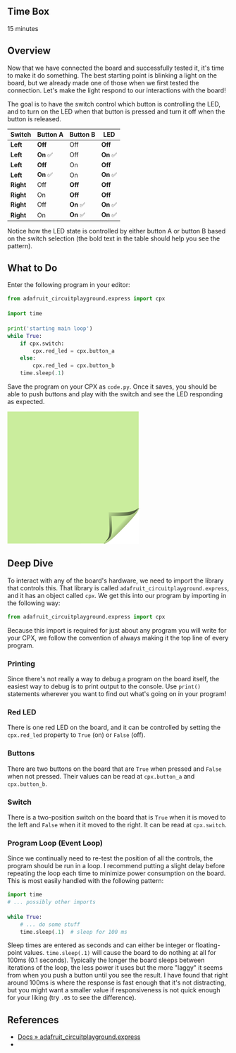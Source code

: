 <!-- begin auto-generated title section -->
<!-- end auto-generated section -->


## Time Box

15 minutes


## Overview

Now that we have connected the board and successfully tested it, it's time to make it do something. The best starting point is blinking a light on the board, but we already made one of those when we first tested the connection. Let's make the light respond to our interactions with the board!

The goal is to have the switch control which button is controlling the LED, and to turn on the LED when that button is pressed and turn it off when the button is released.

| Switch | Button A | Button B | LED |
|---|---|---|---|
| **Left** | **Off** | Off | **Off** |
| **Left** | **On** ✅ | Off | **On** ✅ |
| **Left** | **Off** | On | **Off** |
| **Left** | **On** ✅ | On | **On** ✅ |
| **Right** | Off | **Off** | **Off** |
| **Right** | On | **Off** | **Off** |
| **Right** | Off | **On** ✅ | **On** ✅ |
| **Right** | On | **On** ✅ | **On** ✅ |

Notice how the LED state is controlled by either button A or button B based on the switch selection (the bold text in the table should help you see the pattern).


## What to Do

Enter the following program in your editor:

```python
from adafruit_circuitplayground.express import cpx

import time

print('starting main loop')
while True:
    if cpx.switch:
        cpx.red_led = cpx.button_a
    else:
        cpx.red_led = cpx.button_b
    time.sleep(.1)
```

Save the program on your CPX as `code.py`. Once it saves, you should be able to push buttons and play with the switch and see the LED responding as expected.

![green sticky note](images/sticky-note-green.png)


## Deep Dive

To interact with any of the board's hardware, we need to import the library that controls this. That library is called `adafruit_circuitplayground.express`, and it has an object called `cpx`. We get this into our program by importing in the following way:

```python
from adafruit_circuitplayground.express import cpx
```

Because this import is required for just about any program you will write for your CPX, we follow the convention of always making it the top line of every program.


### Printing

Since there's not really a way to debug a program on the board itself, the easiest way to debug is to print output to the console. Use `print()` statements wherever you want to find out what's going on in your program!


### Red LED

There is one red LED on the board, and it can be controlled by setting the `cpx.red_led` property to `True` (on) or `False` (off).


### Buttons

There are two buttons on the board that are `True` when pressed and `False` when not pressed. Their values can be read at `cpx.button_a` and `cpx.button_b`.


### Switch

There is a two-position switch on the board that is `True` when it is moved to the left and `False` when it it moved to the right. It can be read at `cpx.switch`.


### Program Loop (Event Loop)

Since we continually need to re-test the position of all the controls, the program should be run in a loop. I recommend putting a slight delay before repeating the loop each time to minimize power consumption on the board. This is most easily handled with the following pattern:

```python
import time
# ... possibly other imports

while True:
    # ... do some stuff
    time.sleep(.1)  # sleep for 100 ms
```

Sleep times are entered as seconds and can either be integer or floating-point values. `time.sleep(.1)` will cause the board to do nothing at all for 100ms (0.1 seconds). Typically the longer the board sleeps between iterations of the loop, the less power it uses but the more "laggy" it seems from when you push a button until you see the result. I have found that right around 100ms is where the response is fast enough that it's not distracting, but you might want a smaller value if responsiveness is not quick enough for your liking (try `.05` to see the difference).


## References

* [Docs » adafruit_circuitplayground.express](https://circuitpython.readthedocs.io/projects/circuitplayground/en/latest/api.html)
* []()


<!-- begin auto-generated nav-links section -->
<!-- end auto-generated section -->

